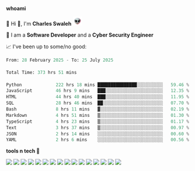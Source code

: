 **whoami**

🤪 Hi 👋, I'm **Charles Swaleh** <img src="alien.gif" height="25px">

🤖 I am a **Software Developer** and a **Cyber Security Engineer**

📈 I've been up to some/no good:

<!--START_SECTION:waka-->

```python
From: 28 February 2025 - To: 25 July 2025

Total Time: 373 hrs 51 mins

Python             222 hrs 18 mins ███████████████░░░░░░░░░░   59.46 %
JavaScript         46 hrs 9 mins   ███░░░░░░░░░░░░░░░░░░░░░░   12.35 %
HTML               44 hrs 40 mins  ███░░░░░░░░░░░░░░░░░░░░░░   11.95 %
SQL                28 hrs 46 mins  ██░░░░░░░░░░░░░░░░░░░░░░░   07.70 %
Bash               8 hrs 11 mins   ▓░░░░░░░░░░░░░░░░░░░░░░░░   02.19 %
Markdown           4 hrs 51 mins   ▒░░░░░░░░░░░░░░░░░░░░░░░░   01.30 %
TypeScript         4 hrs 23 mins   ▒░░░░░░░░░░░░░░░░░░░░░░░░   01.17 %
Text               3 hrs 37 mins   ▒░░░░░░░░░░░░░░░░░░░░░░░░   00.97 %
JSON               2 hrs 14 mins   ░░░░░░░░░░░░░░░░░░░░░░░░░   00.60 %
YAML               2 hrs 6 mins    ░░░░░░░░░░░░░░░░░░░░░░░░░   00.56 %
```

<!--END_SECTION:waka-->


**tools n tech 🔭**

![](https://img.shields.io/badge/OS-Linux-informational?style=flat&logo=linux&logoColor=white&color=800020)
![](https://img.shields.io/badge/Code-JavaScript-informational?style=flat&logo=javascript&logoColor=white&color=800020)
![](https://img.shields.io/badge/Code-Python-informational?style=flat&logo=python&logoColor=white&color=800020)
![](https://img.shields.io/badge/Code-C-informational?style=flat&logo=c&logoColor=white&color=800020)
![](https://img.shields.io/badge/Code-Ruby-informational?style=flat&logo=ruby&logoColor=white&color=800020)
![](https://img.shields.io/badge/Code-Go-informational?style=flat&logo=go&logoColor=white&color=800020)
![](https://img.shields.io/badge/Framework-React-informational?style=flat&logo=react&logoColor=white&color=800020)
![](https://img.shields.io/badge/Framework-Django-informational?style=flat&logo=django&logoColor=white&color=800020)
![](https://img.shields.io/badge/Framework-Flask-informational?style=flat&logo=flask&logoColor=white&color=800020)
![](https://img.shields.io/badge/Framework-Rails-informational?style=flat&logo=Ruby&logoColor=white&color=800020)
![](https://img.shields.io/badge/Shell-Bash-informational?style=flat&logo=gnu-bash&logoColor=white&color=800020)
![](https://img.shields.io/badge/DB-PostgreSQL-informational?style=flat&logo=postgresql&logoColor=white&color=800020)
![](https://img.shields.io/badge/DB-MySQL-informational?style=flat&logo=mysql&logoColor=white&color=800020)
![](https://img.shields.io/badge/CI/CD-Docker-informational?style=flat&logo=docker&logoColor=white&color=800020)
![](https://img.shields.io/badge/CI/CD-Kubernetes-informational?style=flat&logo=kubernetes&logoColor=white&color=800020)
![](https://img.shields.io/badge/CI/CD-Jenkins-informational?style=flat&logo=jenkins&logoColor=white&color=800020)

<!-- **stats 🔭**

[![Charles's GitHub stats](https://github-readme-stats.vercel.app/api?username=mashm3ll0w&count_private=true&show_icons=true&theme=maroongold&include_all_commits=true)](https://github.com/anuraghazra/github-readme-stats)             [![Top Langs](https://github-readme-stats.vercel.app/api/top-langs/?username=mashm3ll0w&layout=compact&theme=maroongold&langs_count=6)](https://github.com/anuraghazra/github-readme-stats) -->
